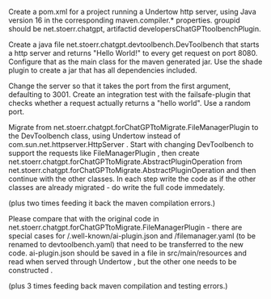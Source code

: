 Create a pom.xml for a project running a Undertow http server, using Java version 16 in the corresponding
maven.compiler.* properties.
groupid should be net.stoerr.chatgpt, artifactid developersChatGPTtoolbenchPlugin.

Create a java file net.stoerr.chatgpt.devtoolbench.DevToolbench that starts a http server and returns "Hello World!" to
every get request on port 8080.
Configure that as the main class for the maven generated jar.
Use the shade plugin to create a jar that has all dependencies included.

Change the server so that it takes the port from the first argument, defaulting to 3001.
Create an integration test with the failsafe-plugin that checks whether a request actually returns a "hello world". Use
a random port.

Migrate from net.stoerr.chatgpt.forChatGPTtoMigrate.FileManagerPlugin to the DevToolbench class, using Undertow instead
of com.sun.net.httpserver.HttpServer . Start with changing DevToolbench to support the requests like FileManagerPlugin ,
then create net.stoerr.chatgpt.forChatGPTtoMigrate.AbstractPluginOperation from
net.stoerr.chatgpt.forChatGPTtoMigrate.AbstractPluginOperation and then continue with the other classes. In each step
write the code as if the other classes are already migrated - do write the full code immedately.

(plus two times feeding it back the maven compilation errors.)

Please compare that with the original code in net.stoerr.chatgpt.forChatGPTtoMigrate.FileManagerPlugin - there are
special cases for /.well-known/ai-plugin.json and /filemanager.yaml (to be renamed to devtoolbench.yaml) that need to be
transferred to the new code. ai-plugin.json should be saved in a file in src/main/resources and read when served through
Undertow , but the other one needs to be constructed . 

(plus 3 times feeding back maven compilation and testing errors.)
